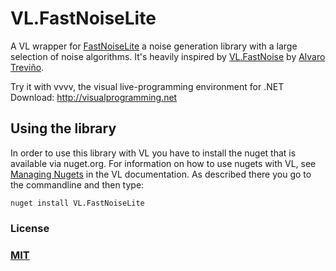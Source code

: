 # VL.FastNoiseLite
A VL wrapper for [FastNoiseLite](https://github.com/Auburn/FastNoiseLite) a noise generation library with a large selection of noise algorithms. It's heavily inspired by [VL.FastNoise](https://github.com/artrevinho/VL.FastNoise) by [Alvaro Treviño](https://github.com/artrevinho).

Try it with vvvv, the visual live-programming environment for .NET  
Download: http://visualprogramming.net

## Using the library
In order to use this library with VL you have to install the nuget that is available via nuget.org. For information on how to use nugets with VL, see [Managing Nugets](https://thegraybook.vvvv.org/reference/hde/managing-nugets.html) in the VL documentation. As described there you go to the commandline and then type:

    nuget install VL.FastNoiseLite

### License

### [MIT](https://github.com/bj-rn/VL.FastNoiseLite/blob/main/LICENSE)

